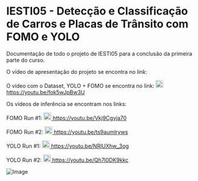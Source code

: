 # IESTI05 - Detecção e Classificação de Carros e Placas de Trânsito com FOMO e YOLO
Documentação de todo o projeto de IESTI05 para a conclusão da primeira parte do curso.

O vídeo de apresentação do projeto se encontra no link: 

O vídeo com o Dataset, YOLO + FOMO se encontra no link: 
<a href="https://youtu.be/fok5wJpBw3U">
  <img src="https://upload.wikimedia.org/wikipedia/commons/thumb/0/09/YouTube_full-color_icon_%282017%29.svg/1024px-YouTube_full-color_icon_%282017%29.svg.png" width="20" alt="IESTI05 - Dataset + FOMO + YOLO">
</a>
https://youtu.be/fok5wJpBw3U


Os vídeos de inferência se encontram nos links:

FOMO Run #1: 
<a href="https://youtu.be/fok5wJpBw3U">
  <img src="https://upload.wikimedia.org/wikipedia/commons/thumb/0/09/YouTube_full-color_icon_%282017%29.svg/1024px-YouTube_full-color_icon_%282017%29.svg.png" width="20" alt="IESTI05 - Dataset + FOMO + YOLO">
</a>
https://youtu.be/Vkj9Cgvja70

FOMO Run #2: 
<a href="https://youtu.be/fok5wJpBw3U">
  <img src="https://upload.wikimedia.org/wikipedia/commons/thumb/0/09/YouTube_full-color_icon_%282017%29.svg/1024px-YouTube_full-color_icon_%282017%29.svg.png" width="20" alt="IESTI05 - Dataset + FOMO + YOLO">
</a>
https://youtu.be/ts9aumlryws

YOLO Run #1:
<a href="https://youtu.be/NRlUXhw_3og">
  <img src="https://upload.wikimedia.org/wikipedia/commons/thumb/0/09/YouTube_full-color_icon_%282017%29.svg/1024px-YouTube_full-color_icon_%282017%29.svg.png" width="20" alt="IESTI05 - Dataset + FOMO + YOLO">
</a>
https://youtu.be/NRlUXhw_3og

YOLO Run #2:
<a href="https://youtu.be/Qh7l0DK9kkc">
  <img src="https://upload.wikimedia.org/wikipedia/commons/thumb/0/09/YouTube_full-color_icon_%282017%29.svg/1024px-YouTube_full-color_icon_%282017%29.svg.png" width="20" alt="IESTI05 - Dataset + FOMO + YOLO">
</a>
https://youtu.be/Qh7l0DK9kkc

![Image](https://github.com/user-attachments/assets/6bcde560-3683-4d50-a96b-c589986e374e)

